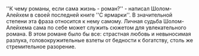 <!--2017-01-02 07:44:14-->
''К чему романы, если сама жизнь - роман?'' - написал Шолом-Алейхем в своей последней книге ''С ярмарки''. В значительной степени эта фраза относится к нему самому. Личная судьба Шолом-Алейхема сама по себе может служить сюжетом для увлекательного романа. В этом романе было бы все: страстная любовь и невыносимая разлука, головокружительные взлеты от бедности к богатству, столь же стремительное разорение.